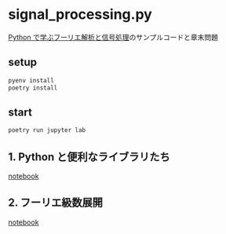 # signal_processing.py

[Python で学ぶフーリエ解析と信号処理](https://www.coronasha.co.jp/np/isbn/9784339009378/)のサンプルコードと章末問題

## setup

```sh
pyenv install
poetry install
```

## start

```sh
poetry run jupyter lab
```

## 1. Python と便利なライブラリたち

[notebook](./chapter1.ipynb)

## 2. フーリエ級数展開

[notebook](./chapter2.ipynb)
